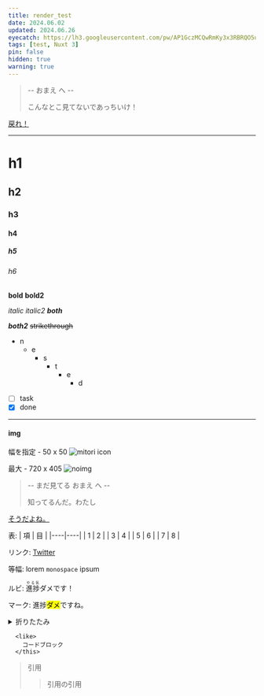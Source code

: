 ```yaml
---
title: render_test
date: 2024.06.02
updated: 2024.06.26
eyecatch: https://lh3.googleusercontent.com/pw/AP1GczMCQwRmKy3x3RBRQO5uSVf0a_zDvbYjgECO3qj4YhZZhX8iWEX6n5AmYeT0uR7x8Ktyyu3lEB_9dfH1aL2S4FtDAftWjG9h4RfqPGBzOF98VWSV64At-efk2VlCjBrHCSyp5Idrx34yT2QepVUrWZEu=w1600-h838-s-no
tags: [test, Nuxt 3]
pin: false
hidden: true
warning: true
---
```


> -- おまえ へ --
>
> こんなとこ見てないであっちいけ！

[戻れ！](/)

---

# h1
## h2
### h3
#### h4
##### h5
###### h6

**bold**
__bold2__


*italic*
_italic2_
***both***

___both2___
~~strikethrough~~

- n
  - e
    - s
      - t
        - e
          - d

- [ ] task
- [x] done

***

#### img
幅を指定 - 50 x 50
![mitori icon](https://lh3.googleusercontent.com/pw/AP1GczM7Iz95mrJPYQc-H_Akl8sjh86wofLmvoNc5nU3qMMP5z_zYs9jaPlQvKonWFCVPwDdQ1Yas6qUpU-EEPZtVp13nkHJTk5g-kcKBbzR4MzUYB2iHFC1xWU-n3VsRtD7Fg9siHkZOR64nNV0YtNGXKkc=w50-h50-s-no "mitori")

最大 - 720 x 405
![noimg](https://lh3.googleusercontent.com/pw/AP1GczO3KZi7Fh8eSBa8RaHXea7xbzJ0-DzuZLZCZyaBiGHBGNUN-yJ2QehXE38gmVz-QuU0e-5IGKKArsaMUoM40U-AyFPbr8sMVUjgrulDQhygJ_90cyfFORgqMAgkG7we6YTOcqFgrbqLw1y2BZi6xFA=w720-h405-s-no "noimg")


> -- まだ見てる おまえ へ --
>
> 知ってるんだ。わたし

[そうだよね。](/)


表:
| 項 | 目 |
|----|----|
|  1 |  2 |
|  3 |  4 |
|  5 |  6 |
|  7 |  8 |

リンク: [Twitter](https://twitter.com/)

等幅: lorem `monospace` ipsum

ルビ: <ruby><rb>進捗</rb><rt>やる気</rt></ruby>ダメです！

マーク: 進捗<mark>ダメ</mark>ですね。

<details>
<summary>折りたたみ</summary>
本当にダメなんですってば！
</details>

```vue:test.vue
  <like>
    コードブロック
  </this>
```

> 引用
>> 引用の引用



